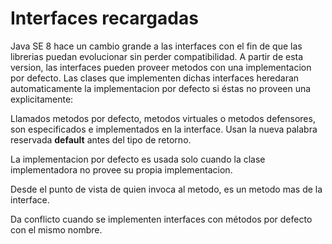 # Interfaces recargadas
Java SE 8 hace un cambio grande a las interfaces con el fin de que las librerias puedan evolucionar sin perder compatibilidad. A partir de esta version, las interfaces pueden proveer metodos con una implementacion por defecto. Las clases que implementen dichas interfaces heredaran automaticamente la implementacion por defecto si éstas no proveen una explicitamente:

Llamados metodos por defecto, metodos virtuales o metodos defensores, son especificados e implementados  en  la interface. Usan  la nueva palabra reservada <b>default</b> antes  del tipo  de retorno.

La implementacion por defecto es usada solo cuando la clase implementadora no 
provee su propia implementacion.

Desde el punto de vista de quien invoca al metodo, es un metodo mas de la interface.

Da conflicto cuando se implementen interfaces con métodos por defecto con el mismo nombre.
